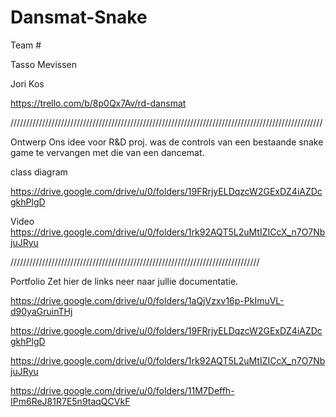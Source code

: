 # Dansmat-Snake

Team #

Tasso Mevissen

Jori Kos

https://trello.com/b/8p0Qx7Av/rd-dansmat

///////////////////////////////////////////////////////////////////////////////////////////////////

Ontwerp
Ons idee voor R&D proj. was de controls van een bestaande snake game te vervangen met die van een dancemat.

class diagram 

https://drive.google.com/drive/u/0/folders/19FRrjyELDqzcW2GExDZ4iAZDcgkhPlgD

Video
https://drive.google.com/drive/u/0/folders/1rk92AQT5L2uMtIZICcX_n7O7NbjuJRyu

///////////////////////////////////////////////////////////////////////////////

Portfolio
Zet hier de links neer naar jullie documentatie.

https://drive.google.com/drive/u/0/folders/1aQjVzxv16p-PkImuVL-d90yaGruinTHj

https://drive.google.com/drive/u/0/folders/19FRrjyELDqzcW2GExDZ4iAZDcgkhPlgD

https://drive.google.com/drive/u/0/folders/1rk92AQT5L2uMtIZICcX_n7O7NbjuJRyu

https://drive.google.com/drive/u/0/folders/11M7Deffh-IPm6ReJ81R7E5n9taqQCVkF
